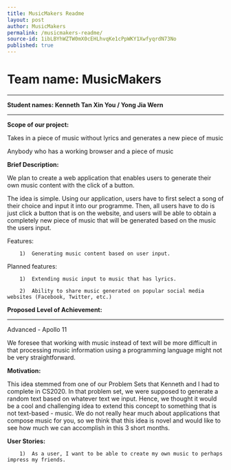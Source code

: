 ```yaml
---
title: MusicMakers Readme
layout: post
author: MusicMakers
permalink: /musicmakers-readme/
source-id: 1ibLBYhWZTW0mX0cEHLhvqKe1cPpWKY1XwfyqrdN73No
published: true
---
```

# **Team name: MusicMakers**

** **

**Student names: Kenneth Tan Xin You / Yong Jia Wern**

** **

**Scope of our project:**

 

Takes in a piece of music without lyrics and generates a new piece of music

Anybody who has a working browser and a piece of music

 

**Brief Description:**

 

We plan to create a web application that enables users to generate their own music content with the click of a button.

 

The idea is simple. Using our application, users have to first select a song of their choice and input it into our programme. Then, all users have to do is just click a button that is on the website, and users will be able to obtain a completely new piece of music that will be generated based on the music the users input.

 

Features:

    	1) 	Generating music content based on user input.

 

Planned features:

    	1) 	Extending music input to music that has lyrics.

    	2) 	Ability to share music generated on popular social media websites (Facebook, Twitter, etc.)

 

**Proposed Level of Achievement:**

** **

Advanced - Apollo 11

 

We foresee that working with music instead of text will be more difficult in that processing music information using a programming language might not be very straightforward.

 

**Motivation:**

 

This idea stemmed from one of our Problem Sets that Kenneth and I had to complete in CS2020. In that problem set, we were supposed to generate a random text based on whatever text we input. Hence, we thought it would be a cool and challenging idea to extend this concept to something that is not text-based - music. We do not really hear much about applications that compose music for you, so we think that this idea is novel and would like to see how much we can accomplish in this 3 short months.

 

**User Stories:**

 

    	1) 	As a user, I want to be able to create my own music to perhaps impress my friends.

